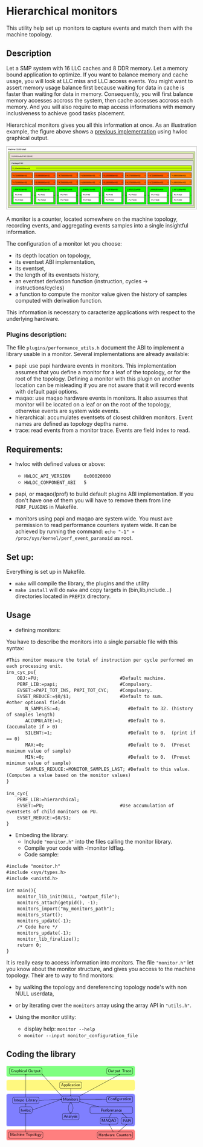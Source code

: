 # Hierarchical monitors

This utility help set up monitors to capture events and match them with the machine topology.

## Description
Let a SMP system with 16 LLC caches and 8 DDR memory.
Let a memory bound application to optimize.
If you want to balance memory and cache usage, you will look at LLC miss and LLC access events.
You might want to assert memory usage balance first because waiting for data in cache is faster than waiting for data in memory.
Consequently, you will first balance memory accesses accross the system, then cache accesses accross each memory.
And you will also require to map access informations with memory inclusiveness to achieve good tasks placement.

Hierarchical monitors gives you all this information at once.
As an illustration example, the figure above shows a [previous implementation](https://github.com/NicolasDenoyelle/dynamic_lstopo) using hwloc graphical output. 

![](E5-2650.png?raw=true)

A monitor is a counter, located somewhere on the machine topology, recording events, and aggregating 
events samples into a single insightful information.

The configuration of a monitor let you choose: 
* its depth location on topology, 
* its eventset ABI implementation, 
* its eventset, 
* the length of its eventsets history, 
* an eventset derivation function (instruction, cycles -> instructions/cycles)
* a function to compute the monitor value given the history of samples computed with derivation function.

This information is necessary to caracterize applications with respect to the underlying hardware.

### Plugins description:

The file `plugins/performance_utils.h` document the ABI to implement a library usable in a monitor.
Several implementations are already available:

* papi: use papi hardware events in monitors. This implementation assumes that you define a monitor for a leaf
  of the topology, or for the root of the topology. Defining a monitor with this plugin on another location can
  be misleading if you are not aware that it will record events with default papi options.
* maqao: use maqao hardware events in monitors. It also assumes that monitor will be located on a leaf
  or on the root of the topology, otherwise events are system wide events.
* hierarchical: accumulates eventsets of closest children monitors. Event names are defined as topology depths name.
* trace: read events from a monitor trace. Events are field index to read.

## Requirements:

* hwloc with defined values or above: 
  * `HWLOC_API_VERSION     0x00020000`
  * `HWLOC_COMPONENT_ABI   5`

* papi, or maqao(lprof) to build default plugins ABI implementation.
If you don't have one of them you will have to remove them from line `PERF_PLUGINS` in Makefile.

* monitors using papi and maqao are system wide.
You must ave permission to read performance counters system wide. 
It can be achieved by running the command: `echo "-1" > /proc/sys/kernel/perf_event_paranoid` as root.

## Set up:

Everything is set up in Makefile.

* `make` will compile the library, the plugins and the utility
* `make install` will do `make` and copy targets in (bin,lib,include...) directories located in `PREFIX` directory.

## Usage

* defining monitors:

You have to describe the monitors into a single parsable file with this syntax:
```
#This monitor measure the total of instruction per cycle performed on each processing unit.
ins_cyc_pu{
	OBJ:=PU;                              #Default machine.
	PERF_LIB:=papi;                       #Compulsory.
	EVSET:=PAPI_TOT_INS, PAPI_TOT_CYC;    #Compulsory.
	EVSET_REDUCE:=$0/$1;                  #Default to sum.
#other optional fields
       N_SAMPLES:=4;	                     #Default to 32. (history of samples length)
       ACCUMULATE:=1;                        #Default to 0.  (accumulate if > 0)
       SILENT:=1;                            #Default to 0.  (print if == 0)
       MAX:=0;                               #Default to 0.  (Preset maximum value of sample)
       MIN:=0;                               #Default to 0.  (Preset minimum value of sample)
       SAMPLES_REDUCE:=MONITOR_SAMPLES_LAST; #Default to this value. (Computes a value based on the monitor values)
}

ins_cyc{
	PERF_LIB:=hierarchical;
	EVSET:=PU;                            #Use accumulation of eventsets of child monitors on PU.
	EVSET_REDUCE:=$0/$1;
}
```

* Embeding the library:
  * Include `"monitor.h"` into the files calling the monitor library.
  * Compile your code with -lmonitor ldflag.
  * Code sample:

```
#include "monitor.h"
#include <sys/types.h>
#include <unistd.h>

int main(){
    monitor_lib_init(NULL, "output_file");
    monitors_attach(getpid(), -1);
    monitors_import("my_monitors_path");
    monitors_start();
    monitors_update(-1);
    /* Code here */
    monitors_update(-1);
    monitor_lib_finalize();
    return 0;
}
```
It is really easy to access information into monitors.
The file `"monitor.h"` let you know about the monitor structure, and gives you access to the machine topology.
Their are to way to find monitors: 
  * by walking the topology and dereferencing topology node's with non NULL userdata, 
  * or by iterating over the `monitors` array using the array API in `"utils.h"`.

* Using the monitor utility:
  * display help: `monitor --help`
  * `monitor --input monitor_configuration_file`

## Coding the library

![](software_view.png?raw=true)

